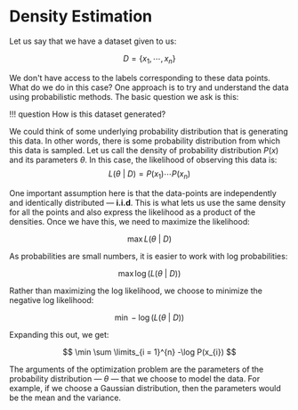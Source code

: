 # Density Estimation

Let us say that we have a dataset given to us:

$$
D = \{x_1, \cdots, x_n\}
$$

We don't have access to the labels corresponding to these data points. What do we do in this case? One approach is to try and understand the data using probabilistic methods. The basic question we ask is this:

!!! question
	How is this dataset generated? 

We could think of some underlying probability distribution that is generating this data. In other words, there is some probability distribution from which this data is sampled. Let us call the density of probability distribution $P(x)$ and its parameters $\theta$. In this case, the likelihood of observing this data is:
$$
L(\theta\ |\ D) = P(x_1) \cdots P(x_n)
$$

One important assumption here is that the data-points are independently and identically distributed — **i.i.d**. This is what lets us use the same density for all the points and also express the likelihood as a product of the densities. Once we have this, we need to maximize the likelihood:

$$
\max L(\theta\ |\ D)
$$

 As probabilities are small numbers, it is easier to work with log probabilities:

$$
\max \log (L(\theta\ | \ D))
$$

Rather than maximizing the log likelihood, we choose to minimize the negative log likelihood:

$$
\min -\log(L(\theta\ |\ D))
$$

Expanding this out, we get:

$$
\min \sum \limits_{i = 1}^{n} -\log P(x_{i})
$$

The arguments of the optimization problem are the parameters of the probability distribution — $\theta$ — that we choose to model the data. For example, if we choose a Gaussian distribution, then the parameters would be the mean and the variance.